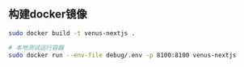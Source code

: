 ## 构建docker镜像

```bash
sudo docker build -t venus-nextjs .

# 本地测试运行容器
sudo docker run --env-file debug/.env -p 8100:8100 venus-nextjs
```
